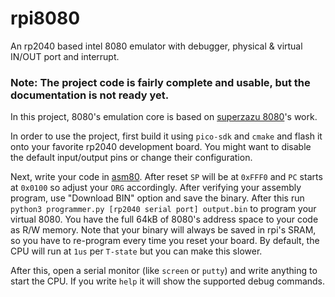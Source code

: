 # rpi8080
An rp2040 based intel 8080 emulator with debugger, physical &amp; virtual IN/OUT port and interrupt.

### Note: The project code is fairly complete and usable, but the documentation is not ready yet.

In this project, 8080's emulation core is based on [superzazu 8080](https://github.com/superzazu/8080)'s work.

In order to use the project, first build it using `pico-sdk` and `cmake` and flash it onto your favorite
rp2040 development board. You might want to disable the default input/output pins or change their configuration.

Next, write your code in [asm80](www.asm80.com). After reset `SP` will be at `0xFFF0` and `PC` starts at `0x0100` so adjust 
your `ORG` accordingly. After verifying your assembly program, use "Download BIN" option and save the binary. After this run
`python3 programmer.py [rp2040 serial port] output.bin` to program your virtual 8080. You have the full 64kB of 8080's address space
to your code as R/W memory. Note that your binary will always be saved in rpi's SRAM, so you have to re-program every time you
reset your board. By default, the CPU will run at `1us` per `T-state` but you can make this slower.

After this, open a serial monitor (like `screen` or `putty`) and write anything to start the CPU. If you write `help` it will
show the supported debug commands.
